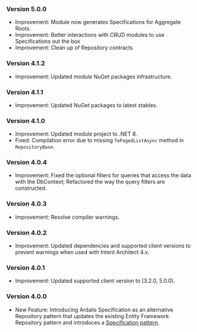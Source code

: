### Version 5.0.0

- Improvement: Module now generates Specifications for Aggregate Roots.
- Improvement: Better interactions with CRUD modules to use Specifications out the box
- Improvement: Clean up of Repository contracts

### Version 4.1.2

- Improvement: Updated module NuGet packages infrastructure.

### Version 4.1.1

- Improvement: Updated NuGet packages to latest stables.

### Version 4.1.0

- Improvement: Updated module project to .NET 8.
- Fixed: Compilation error due to missing `ToPagedListAsync` method in `RepositoryBase`.

### Version 4.0.4

- Improvement: Fixed the optional filters for queries that access the data with the DbContext; Refactored the way the query filters are constructed.

### Version 4.0.3

- Improvement: Resolve compiler warnings.

### Version 4.0.2

- Improvement: Updated dependencies and supported client versions to prevent warnings when used with Intent Architect 4.x.

### Version 4.0.1

- Improvement: Updated supported client version to [3.2.0, 5.0.0).

### Version 4.0.0

- New Feature: Introducing Ardalis Specification as an alternative Repository pattern that updates the existing Entity Framework Repository pattern and introduces a [Specification pattern](http://specification.ardalis.com/usage/create-specifications.html).
